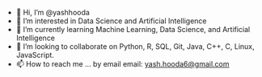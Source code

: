 - 👋 Hi, I’m @yashhooda
- 👀 I’m interested in Data Science and Artificial Intelligence 
- 🌱 I’m currently learning Machine Learning, Data Science, and Artificial Intelligence
- 💞️ I’m looking to collaborate on Python, R, SQL, Git, Java, C++, C, Linux, JavaScript.
- 📫 How to reach me ... by email 
email: yash.hooda6@gmail.com
<!---
yashhooda1/yashhooda1 is a ✨ special ✨ repository because its `README.md` (this file) appears on your GitHub profile.
You can click the Preview link to take a look at your changes.
--->
